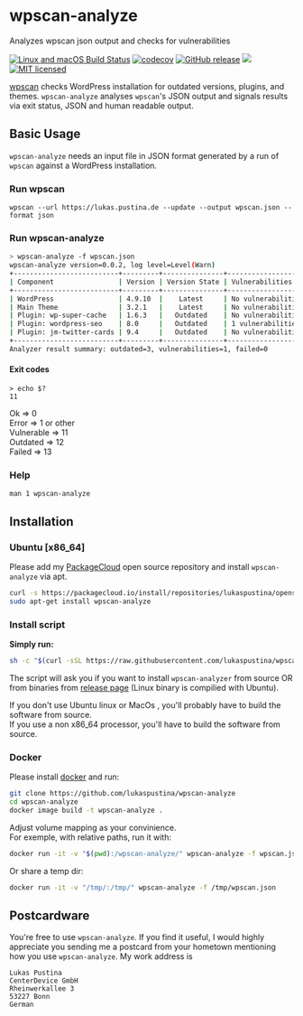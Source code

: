 # wpscan-analyze

Analyzes wpscan json output and checks for vulnerabilities

[![Linux and macOS Build Status](https://travis-ci.org/lukaspustina/wpscan-analyze.svg?branch=master)](https://travis-ci.org/lukaspustina/wpscan-analyze) [![codecov](https://codecov.io/gh/lukaspustina/wpscan-analyze/branch/master/graph/badge.svg)](https://codecov.io/gh/lukaspustina/wpscan-analyze) [![GitHub release](https://img.shields.io/github/release/lukaspustina/wpscan-analyze.svg)](https://github.com/lukaspustina/wpscan-analyze/releases) [![](https://img.shields.io/crates/v/wpscan-analyze.svg)](https://crates.io/crates/wpscan-analyze) [![MIT licensed](https://img.shields.io/badge/license-MIT-blue.svg?label=License)](./LICENSE)

[wpscan](https://wpscan.org) checks WordPress installation for outdated versions, plugins, and themes. `wpscan-analyze` analyses `wpscan`'s JSON output and signals results via exit status, JSON and human readable output.


## Basic Usage

`wpscan-analyze` needs an input file in JSON format generated by a run of `wpscan` against a WordPress installation.

### Run wpscan

`wpscan --url https://lukas.pustina.de --update --output wpscan.json --format json`

### Run wpscan-analyze

```bash
> wpscan-analyze -f wpscan.json
wpscan-analyze version=0.0.2, log level=Level(Warn)
+--------------------------+---------+---------------+--------------------+------------+------------+
| Component                | Version | Version State | Vulnerabilities    | Processing | Result     |
+--------------------------+---------+---------------+--------------------+------------+------------+
| WordPress                | 4.9.10  |    Latest     | No vulnerabilities |     Ok     |     Ok     |
| Main Theme               | 3.2.1   |    Latest     | No vulnerabilities |     Ok     |     Ok     |
| Plugin: wp-super-cache   | 1.6.3   |   Outdated    | No vulnerabilities |     Ok     |  Outdated  |
| Plugin: wordpress-seo    | 8.0     |   Outdated    | 1 vulnerabilities  |     Ok     | Vulnerable |
| Plugin: jm-twitter-cards | 9.4     |   Outdated    | No vulnerabilities |     Ok     |  Outdated  |
+--------------------------+---------+---------------+--------------------+------------+------------+
Analyzer result summary: outdated=3, vulnerabilities=1, failed=0
```

#### Exit codes
```
> echo $?
11
```

Ok => 0  
Error => 1 or other  
Vulnerable => 11  
Outdated => 12  
Failed => 13  

### Help

`man 1 wpscan-analyze`

## Installation

### Ubuntu [x86_64]

Please add my [PackageCloud](https://packagecloud.io/lukaspustina/opensource) open source repository and install `wpscan-analyze` via apt.

```bash
curl -s https://packagecloud.io/install/repositories/lukaspustina/opensource/script.deb.sh | sudo bash
sudo apt-get install wpscan-analyze
```

### Install script

**Simply run:**  
```sh
sh -c "$(curl -sSL https://raw.githubusercontent.com/lukaspustina/wpscan-analyze/master/install.sh)"
```
The script will ask you if you want to install `wpscan-analyzer` from source OR from binaries from [release page](https://github.com/lukaspustina/wpscan-analyze/releases) (Linux binary is compilied with Ubuntu). 

If you don't use Ubuntu linux or MacOs , you'll probably have to build the software from source.  
If you use a non x86_64 processor, you'll have to build the software from source.

### Docker

Please install [docker](https://docs.docker.com/get-docker/) and run:

```bash
git clone https://github.com/lukaspustina/wpscan-analyze
cd wpscan-analyze
docker image build -t wpscan-analyze .
```

Adjust volume mapping as your convinience.  
For exemple, with relative paths, run it with: 

```bash
docker run -it -v "$(pwd):/wpscan-analyze/" wpscan-analyze -f wpscan.json
```

Or share a temp dir:

```bash
docker run -it -v "/tmp/:/tmp/" wpscan-analyze -f /tmp/wpscan.json
```

## Postcardware

You're free to use `wpscan-analyze`. If you find it useful, I would highly appreciate you sending me a postcard from your hometown mentioning how you use `wpscan-analyze`. My work address is

```
Lukas Pustina
CenterDevice GmbH
Rheinwerkallee 3
53227 Bonn
German

